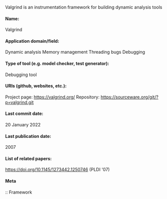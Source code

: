 Valgrind is an instrumentation framework for building dynamic analysis tools

#### Name:
Valgrind

#### Application domain/field:
Dynamic analysis
Memory management
Threading bugs
Debugging

#### Type of tool (e.g. model checker, test generator):
Debugging tool

#### URIs (github, websites, etc.):
Project page: https://valgrind.org/
Repository: https://sourceware.org/git/?p=valgrind.git

#### Last commit date:
20 January 2022

#### Last publication date:
2007

#### List of related papers:
https://doi.org/10.1145/1273442.1250746 (PLDI '07)

#### Meta
:: Framework